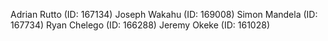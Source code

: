 Adrian Rutto (ID: 167134)
Joseph Wakahu (ID: 169008)
Simon Mandela (ID: 167734)
Ryan Chelego (ID: 166288)
Jeremy Okeke (ID: 161028)
